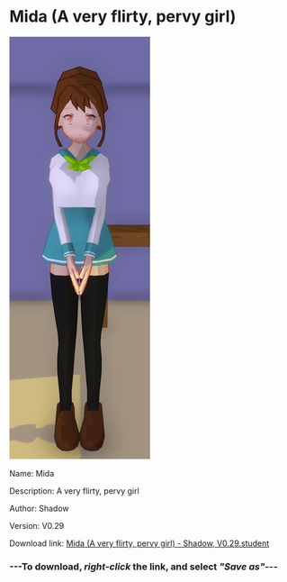 # Mida (A very flirty, pervy girl)

<img src = "https://raw.githubusercontent.com/Arbiter1223/Daigaku-Gurashi-Custom-Students/master/Students/Files/Mida%20(A%20very%20flirty%2C%20pervy%20girl).png">

Name: Mida

Description: A very flirty, pervy girl

Author: Shadow

Version: V0.29

Download link: <a href="https://raw.githubusercontent.com/Arbiter1223/Daigaku-Gurashi-Custom-Students/master/Students/Files/Mida%20(A%20very%20flirty%2C%20pervy%20girl)%20-%20Shadow%2C%20V0.29.student">Mida (A very flirty, pervy girl) - Shadow, V0.29.student</a>

### ---**To download, _right-click_ the link, and select _"Save as"_**---
